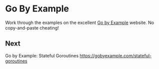 
# Go By Example

Work through the examples on the excellent [Go by Example](https://gobyexample.com/)
website. No copy-and-paste cheating!


## Next

Go by Example: Stateful Goroutines
https://gobyexample.com/stateful-goroutines
